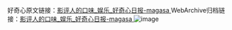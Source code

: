 好奇心原文链接：[影评人的口味_娱乐_好奇心日报-magasa ](https://www.qdaily.com/articles/5940.html)
WebArchive归档链接：[影评人的口味_娱乐_好奇心日报-magasa ](http://web.archive.org/web/20190623165649/https://www.qdaily.com/articles/5940.html)
![image](http://ww3.sinaimg.cn/large/007d5XDply1g3w9dbjiu4j30u02xme81)